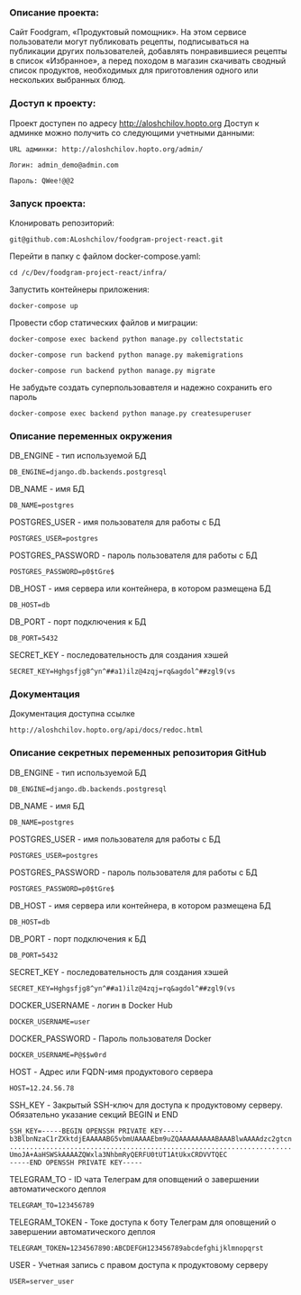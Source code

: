 ### Описание проекта:
Сайт Foodgram, «Продуктовый помощник». На этом сервисе пользователи могут публиковать рецепты, подписываться на публикации других пользователей, добавлять понравившиеся рецепты в список «Избранное», а перед походом в магазин скачивать сводный список продуктов, необходимых для приготовления одного или нескольких выбранных блюд.


### Доступ к проекту:
Проект доступен по адресу http://aloshchilov.hopto.org
Доступ к админке можно получить со следующими учетными данными:

```
URL админки: http://aloshchilov.hopto.org/admin/
```

```
Логин: admin_demo@admin.com
```

```
Пароль: QWee!@@2
```


### Запуск проекта:

Клонировать репозиторий:

```
git@github.com:ALoshchilov/foodgram-project-react.git
```

Перейти в папку с файлом docker-compose.yaml:

```
cd /c/Dev/foodgram-project-react/infra/
```

Запустить контейнеры приложения:

```
docker-compose up
```

Провести сбор статических файлов и миграции:

```
docker-compose exec backend python manage.py collectstatic
```

```
docker-compose run backend python manage.py makemigrations
```

```
docker-compose run backend python manage.py migrate
```
Не забудьте создать суперпользовавтеля и надежно сохранить его пароль

```
docker-compose exec backend python manage.py createsuperuser
```

### Описание переменных окружения

DB_ENGINE - тип используемой БД

```
DB_ENGINE=django.db.backends.postgresql
```

DB_NAME - имя БД

```
DB_NAME=postgres
```

POSTGRES_USER - имя пользователя для работы с БД

```
POSTGRES_USER=postgres
```

POSTGRES_PASSWORD - пароль пользователя для работы с БД

```
POSTGRES_PASSWORD=p0$tGre$
```

DB_HOST - имя сервера или контейнера, в котором размещена БД

```
DB_HOST=db
```

DB_PORT - порт подключения к БД

```
DB_PORT=5432
```

SECRET_KEY - последовательность для создания хэшей

```
SECRET_KEY=Hghgsfjg8^yn^##a1)ilz@4zqj=rq&agdol^##zgl9(vs
```
### Документация

Документация доступна ссылке
```
http://aloshchilov.hopto.org/api/docs/redoc.html
```


### Описание секретных переменных репозитория GitHub

DB_ENGINE - тип используемой БД

```
DB_ENGINE=django.db.backends.postgresql
```

DB_NAME - имя БД

```
DB_NAME=postgres
```

POSTGRES_USER - имя пользователя для работы с БД

```
POSTGRES_USER=postgres
```

POSTGRES_PASSWORD - пароль пользователя для работы с БД

```
POSTGRES_PASSWORD=p0$tGre$
```

DB_HOST - имя сервера или контейнера, в котором размещена БД

```
DB_HOST=db
```

DB_PORT - порт подключения к БД

```
DB_PORT=5432
```

SECRET_KEY - последовательность для создания хэшей

```
SECRET_KEY=Hghgsfjg8^yn^##a1)ilz@4zqj=rq&agdol^##zgl9(vs
```

DOCKER_USERNAME - логин в Docker Hub

```
DOCKER_USERNAME=user
```

DOCKER_PASSWORD - Пароль пользователя Docker

```
DOCKER_USERNAME=P@$$w0rd
```

HOST - Адрес или FQDN-имя продуктового сервера

```
HOST=12.24.56.78
```

SSH_KEY - Закрытый SSH-ключ для доступа к продуктовому серверу. Обязательно указание секций BEGIN и END

```
SSH_KEY=-----BEGIN OPENSSH PRIVATE KEY-----
b3BlbnNzaC1rZXktdjEAAAAABG5vbmUAAAAEbm9uZQAAAAAAAAABAAABlwAAAAdzc2gtcn
......................................................................
UmoJA+AaHSWSkAAAAZQWxla3NhbmRyQERFU0tUT1AtUkxCRDVVTQEC
-----END OPENSSH PRIVATE KEY-----

```

TELEGRAM_TO - ID чата Телеграм для оповщений о завершении автоматического деплоя

```
TELEGRAM_TO=123456789
```

TELEGRAM_TOKEN - Токе доступа к боту Телеграм для оповщений о завершении автоматического деплоя

```
TELEGRAM_TOKEN=1234567890:ABCDEFGH123456789abcdefghijklmnopqrst
```

USER - Учетная запись с правом доступа к продуктовому серверу

```
USER=server_user
```